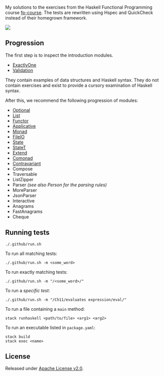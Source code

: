 My solutions to the exercises from the Haskell Functional Programming course [fp-course](https://github.com/system-f/fp-course/). The tests are rewritten using Hspec and QuickCheck instead of their homegrown framework.

[![](https://github.com/asarkar/fp-course-haskell/workflows/CI/badge.svg)](https://github.com/asarkar/fp-course-haskell/actions)

## Progression

The first step is to inspect the introduction modules.

* [ExactlyOne](src/ExactlyOne.hs)
* [Validation](src/Validation.hs)

They contain examples of data structures and Haskell syntax. They do not contain
exercises and exist to provide a cursory examination of Haskell syntax.

After this, we recommend the following progression of modules:

* [Optional](src/Optional.hs)
* [List](src/List.hs)
* [Functor](src/Functor.hs)
* [Applicative](src/Applicative.hs)
* [Monad](src/Monad.hs)
* [FileIO](src/FileIO.hs)
* [State](src/State.hs)
* [StateT](src/StateT.hs)
* [Extend](src/Extend.hs)
* [Comonad](src/Comonad.hs)
* [Contravariant](src/Contravariant.hs)
* Compose
* Traversable
* ListZipper
* Parser *(see also Person for the parsing rules)*
* MoreParser
* JsonParser
* Interactive
* Anagrams
* FastAnagrams
* Cheque

## Running tests

```
./.github/run.sh
```

To run all matching tests:
```
./.github/run.sh -m <some_word>
```

To run exactly matching tests:
```
./.github/run.sh -m "/<some_word>/"
```

To run a _specific test_:
```
./.github/run.sh -m "/Ch11/evaluates expression/eval/"
```

To run a file containing a `main` method:
```
stack runhaskell <path/to/file> <arg1> <arg2>
```

To run an executable listed in `package.yaml`:
```
stack build
stack exec <name>
```

## License

Released under [Apache License v2.0](LICENSE).
